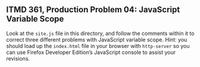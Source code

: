 ## ITMD 361, Production Problem 04: JavaScript Variable Scope

Look at the `site.js` file in this directory, and follow the comments within it to correct three
different problems with JavaScript variable scope. Hint: you should load up the `index.html`
file in your browser with `http-server` so you can use Firefox Developer Edition’s JavaScript
console to assist your revisions.
